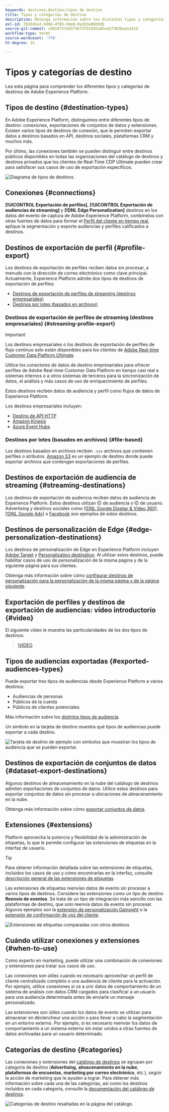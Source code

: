 ```yaml
---
keywords: destinos;destino;tipos de destino
title: Tipos y categorías de destino
description: Obtenga información sobre los distintos tipos y categorías de destinos en Adobe Experience Platform.
exl-id: 7826d1e2-bd6b-4f65-9da9-0a3b3e8bb93b
source-git-commit: c6019737e93756f3f524d5a85ea57383baa1a31d
workflow-type: tm+mt
source-wordcount: '776'
ht-degree: 1%

---
```


# Tipos y categorías de destino

Lea esta página para comprender los diferentes tipos y categorías de destinos de Adobe Experience Platform.

## Tipos de destino {#destination-types}

En Adobe Experience Platform, distinguimos entre diferentes tipos de destino: conexiones, exportaciones de conjuntos de datos y extensiones. Existen varios tipos de destinos de conexión, que le permiten exportar datos a destinos basados en API, destinos sociales, plataformas CRM y muchos más.

Por último, las conexiones también se pueden distinguir entre destinos públicos disponibles en todas las organizaciones del catálogo de destinos y destinos privados que los clientes de Real-Time CDP Ultimate pueden crear para satisfacer sus casos de uso de exportación específicos.

![Diagrama de tipos de destinos.](./assets/destination-types/types-of-destinations-no-highlight.png)

## Conexiones {#connections}

**[!UICONTROL Exportación de perfiles]**, **[!UICONTROL Exportación de audiencias de streaming]** y **[!DNL Edge Personalization]** destinos en los datos del evento de captura de Adobe Experience Platform, combínelos con otras fuentes de datos para formar el [Perfil del cliente en tiempo real](../profile/home.md), aplique la segmentación y exporte audiencias y perfiles calificados a destinos.

## Destinos de exportación de perfil {#profile-export}

Los destinos de exportación de perfiles reciben datos sin procesar, a menudo con la dirección de correo electrónico como clave principal. Actualmente, Experience Platform admite dos tipos de destinos de exportación de perfiles:

* [Destinos de exportación de perfiles de streaming (destinos empresariales)](#streaming-profile-export)
* [Destinos por lotes (basados en archivos)](#file-based)

### Destinos de exportación de perfiles de streaming (destinos empresariales) {#streaming-profile-export}

>[!IMPORTANT]
>
>Los destinos empresariales o los destinos de exportación de perfiles de flujo continuo solo están disponibles para los clientes de [Adobe Real-time Customer Data Platform Ultimate](https://helpx.adobe.com/legal/product-descriptions/real-time-customer-data-platform.html?lang=es).

Utilice los conectores de datos de destino empresariales para ofrecer perfiles de Adobe Real-time Customer Data Platform en tiempo casi real a sistemas internos o a otros sistemas de terceros para la sincronización de datos, el análisis y más casos de uso de enriquecimiento de perfiles.

Estos destinos reciben datos de audiencia y perfil como flujos de datos de Experience Platform.

Los destinos empresariales incluyen:

* [Destino de API HTTP](catalog/streaming/http-destination.md)
* [Amazon Kinesis](catalog/cloud-storage/amazon-kinesis.md)
* [Azure Event Hubs](catalog/cloud-storage/azure-event-hubs.md)

### Destinos por lotes (basados en archivos) {#file-based}

Los destinos basados en archivos reciben `.csv` archivos que contienen perfiles o atributos. [Amazon S3](catalog/cloud-storage/amazon-s3.md) es un ejemplo de destino donde puede exportar archivos que contengan exportaciones de perfiles.

## Destinos de exportación de audiencia de streaming {#streaming-destinations}

Los destinos de exportación de audiencia reciben datos de audiencia de Experience Platform. Estos destinos utilizan ID de audiencia o ID de usuario. Advertising y destinos sociales como [[!DNL Google Display & Video 360]](catalog/advertising/google-dv360.md), [[!DNL Google Ads]](catalog/advertising/google-ads-destination.md) o [Facebook](catalog/social/facebook.md) son ejemplos de estos destinos.

## Destinos de personalización de Edge {#edge-personalization-destinations}

Los destinos de personalización de Edge en Experience Platform incluyen [Adobe Target](/help/destinations/catalog/personalization/adobe-target-connection.md) y [Personalization destination](/help/destinations/catalog/personalization/custom-personalization.md). Al utilizar estos destinos, puede habilitar casos de uso de personalización de la misma página y de la siguiente página para sus clientes.

Obtenga más información sobre cómo [configurar destinos de personalización para la personalización de la misma página y de la página siguiente](/help/destinations/ui/activate-edge-personalization-destinations.md).

## Exportación de perfiles y destinos de exportación de audiencias: vídeo introductorio {#video}

El siguiente vídeo le muestra las particularidades de los dos tipos de destinos:

>[!VIDEO](https://video.tv.adobe.com/v/29707?quality=12)

## Tipos de audiencias exportadas {#exported-audiences-types}

Puede exportar tres tipos de audiencias desde Experience Platform a varios destinos:

* Audiencias de personas
* Públicos de la cuenta
* Públicos de clientes potenciales

Más información sobre los [distintos tipos de audiencia](/help/segmentation/ui/account-audiences.md#terminology).

Un símbolo en la tarjeta de destino muestra qué tipos de audiencias puede exportar a cada destino.

![Tarjeta de destino de ejemplo con símbolos que muestran los tipos de audiencia que se pueden exportar.](/help/destinations/assets/destination-types/types-of-audiences.png)


## Destinos de exportación de conjuntos de datos {#dataset-export-destinations}

Algunos destinos de almacenamiento en la nube del catálogo de destinos admiten exportaciones de conjuntos de datos. Utilice estos destinos para exportar conjuntos de datos sin procesar a ubicaciones de almacenamiento en la nube.

Obtenga más información sobre cómo [exportar conjuntos de datos](/help/destinations/ui/export-datasets.md).

## Extensiones {#extensions}

Platform aprovecha la potencia y flexibilidad de la administración de etiquetas, lo que le permite configurar las extensiones de etiquetas en la interfaz de usuario.

>[!TIP]
>
>Para obtener información detallada sobre las extensiones de etiquetas, incluidos los casos de uso y cómo encontrarlas en la interfaz, consulte [descripción general de las extensiones de etiquetas](./catalog/launch-extensions/overview.md).

Las extensiones de etiquetas reenvían datos de evento sin procesar a varios tipos de destinos. Considere las extensiones como un tipo de destino **Reenvío de eventos**. Se trata de un tipo de integración más sencillo con las plataformas de destino, que solo reenvía datos de evento sin procesar. Algunos ejemplos son la [extensión de personalización Gainsight](./catalog/personalization/gainsight.md) o la [extensión de confirmación de voz del cliente](./catalog/voice/confirmit-digital-feedback.md).

![Extensiones de etiquetas comparadas con otros destinos](./assets/common/launch-and-other-destinations.png)

## Cuándo utilizar conexiones y extensiones {#when-to-use}

Como experto en marketing, puede utilizar una combinación de conexiones y extensiones para tratar sus casos de uso.

Las conexiones son útiles cuando es necesario aprovechar un perfil de cliente centralizado completo o una audiencia de cliente para la activación. Por ejemplo, utilice conexiones si va a unir datos de comportamiento de un sistema de análisis con datos CRM cargados para clasificar a un usuario para una audiencia determinada antes de enviarle un mensaje personalizado.

Las extensiones son útiles cuando los datos de evento se utilizan para almacenar en déclencheur una acción o para llevar a cabo la segmentación en un entorno externo. Por ejemplo, si es necesario reenviar los datos de comportamiento a un sistema externo sin estar unidos a otras fuentes de datos archivadas para un usuario determinado.

## Categorías de destino {#categories}

Las conexiones y extensiones del [catálogo de destinos](https://platform.adobe.com/destination/catalog) se agrupan por categoría de destino (**Advertising**, **almacenamiento en la nube**, **plataformas de encuestas**, **marketing por correo electrónico**, etc.), según la acción de marketing que le ayuden a lograr. Para obtener más información sobre cada una de las categorías, así como los destinos incluidos en cada categoría, consulte la [documentación del catálogo de destinos](./catalog/overview.md).

![Categorías de destino resaltadas en la página del catálogo.](./assets/destination-types/destination-categories-menu.png)
